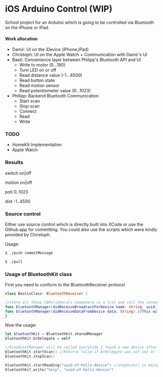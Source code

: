 # iOS Arduino Control (WIP)

School project for an Arduino which is going to be controlled via Bluetooth on the iPhone or iPad.

#### Work allocation

  * Damir: UI on the iDevice (iPhone,iPad)
  * Christoph: UI on the Apple Watch + Communication with Damir's UI
  * Basti: Convenience layer between Philipp's Bluetooth API and UI
       * Write to motor (0...180)
       * Turn LED on or off
       * Read distance value (-1...4500)
       * Read button state
       * Read motion sensor
       * Read potentiometer value (0...1023)
  * Philipp: Backend Bluetooth Communication
    * Start scan
    * Stop scan
    * Connect
    * Read 
    * Write

### TODO
 * HomeKit Implementation
 * Apple Watch

### Results

switch on|off

motion on|off

poti 0..1023

dist -1..4500

### Source control

Either use source control which is directly built into XCode or use the Github.app for committing. You could also use the scripts which were kindly provided by Christoph.

Usage:

```sh
$ ./push commitMessage
```
```sh
$ ./pull
```

### Usage of BluetoothKit class

First you need to conform to the BluetoothReceiver protocol

```swift
class BastisClass: BluetoothReceiver {

//Store all those CBPeripherals somewhere in a list and call the connect(peripheral) when someone clicked on it in a ListView
func bluetoothManager(didReceiveBroadcastForDevice name: String, uuid: String, peripheral: CBPeripheral) //This is being called when a new device was discovered
func bluetoothManager(didReceiveDataFromDevice data: String) //This will be called as soon as the device is connected with the data as parameter
}
```

Now the usage:
```swift
let bluetoothKit = BluetoothKit.sharedManager
bluetoothKit.brDelegate = self

//broadcastManager will be called everytime I found a new device after startScan() was called
bluetoothKit.startScan() //Returns false if brDelegate was not set or timeout was hit
bluetoothKit.stopScan()

bluetoothKit.startReading("uuid-of-hells-device") //stopScan() is being called here, no need to call it again
bluetoothKit.write("help", "uuid-of-hells-device")
```
